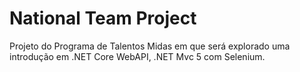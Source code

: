 # National Team Project
Projeto do Programa de Talentos Midas em que será explorado uma introdução em .NET Core WebAPI, .NET Mvc 5 com Selenium.
